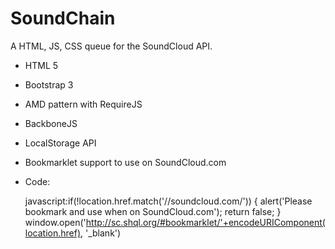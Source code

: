 SoundChain
=============

A HTML, JS, CSS queue for the SoundCloud API.

- HTML 5
- Bootstrap 3
- AMD pattern with RequireJS
- BackboneJS
- LocalStorage API
- Bookmarklet support to use on SoundCloud.com
- Code:

    javascript:if(!location.href.match('//soundcloud.com/')) { alert('Please bookmark and use when on SoundCloud.com'); return false; } window.open('http://sc.shql.org/#bookmarklet/'+encodeURIComponent(location.href), '_blank')
